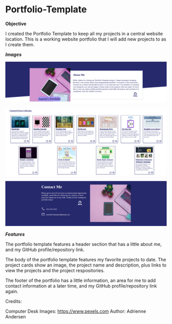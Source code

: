 # Portfolio-Template

**Objective**

I created the Portfolio Template to keep all my projects in a central website location. This is a working website portfolio that I will add new projects to as I create them. 

***Images***

![](images/top.png)

![](images/middle.png)

![](images/bottom.png)

***Features***

The portfolio template features a header section that has a little about me, and my GitHub profile/repository link.

The body of the portfolio template features my favorite projects to date. The project cards show an image, the project name and description, plus links to view the projects and the project respositories. 

The footer of the portfolio has a little information, an area for me to add contact information at a later time, and my GitHub profile/repository link again.


Credits:

Computer Desk Images: https://www.pexels.com  Author: Adrienne Andersen